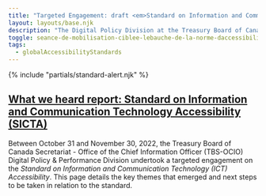 ```yaml
---
title: "Targeted Engagement: draft <em>Standard on Information and Communication Technology (<abbr>ICT</abbr>) Accessibility</em>"
layout: layouts/base.njk
description: "The Digital Policy Division at the Treasury Board of Canada Secretariat is seeking targeted input on Phase One of the <a href='./standard'><em>Standard on Information and Communications Technology (<abbr title='Information and Communication Technology'>ICT</abbr>) Accessibility</em></a>. This webpage is where you can provide feedback to help make the Government of Canada’s <abbr title='Information and Communication Technology'>ICT</abbr> usable by all."
toggle: seance-de-mobilisation-ciblee-lebauche-de-la-norme-daccessibilite-des-technologies-de-linformation-et-des-communications-tic
tags:
  - globalAccessibilityStandards
---
```


{% include "partials/standard-alert.njk" %}

<div class="row wb-eqht mrgn-tp-lg">

  <div class="col-md-6">
    <h2 class="h3"><a href="./what_we_heard_report">What we heard report: Standard on Information and Communication Technology Accessibility (<abbr>SICTA</abbr>)</a></h2>
Between October 31 and November 30, 2022, the Treasury Board of Canada Secretariat - Office of the Chief Information Officer (<abbr>TBS-OCIO</abbr>) Digital Policy & Performance Division undertook a targeted engagement on the <em>Standard on Information and Communication Technology (<abbr>ICT</abbr>) Accessibility</em>. This page details the key themes that emerged and next steps to be taken in relation to the standard.
  </div>

</div>
